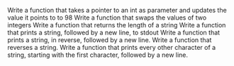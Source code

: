 Write a function that takes a pointer to an int as parameter and updates the value it points to to 98
Write a function that swaps the values of two integers
Write a function that returns the length of a string
Write a function that prints a string, followed by a new line, to stdout
Write a function that prints a string, in reverse, followed by a new line.
Write a function that reverses a string.
Write a function that prints every other character of a string, starting with the first character, followed by a new line.
